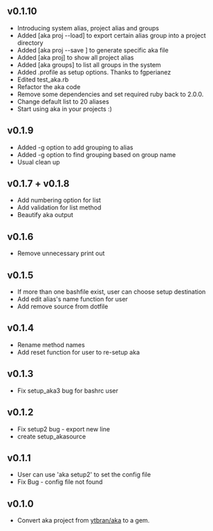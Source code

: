 ## v0.1.10
* Introducing system alias, project alias and groups
* Added [aka proj --load] to export certain alias group into a project directory
* Added [aka proj --save ] to generate specific aka file
* Added [aka proj] to show all project alias
* Added [aka groups] to list all groups in the system
* Added .profile as setup options. Thanks to fgperianez
* Edited test_aka.rb
* Refactor the aka code
* Remove some dependencies and set required ruby back to 2.0.0.
* Change default list to 20 aliases
* Start using aka in your projects :)

## v0.1.9
* Added -g option to add grouping to alias
* Added -g option to find grouping based on group name
* Usual clean up

## v0.1.7 + v0.1.8
* Add numbering option for list
* Add validation for list method
* Beautify aka output

## v0.1.6

* Remove unnecessary print out

## v0.1.5

* If more than one bashfile exist, user can choose setup destination
* Add edit alias's name function for user
* Add remove source from dotfile

## v0.1.4

* Rename method names
* Add reset function for user to re-setup aka

## v0.1.3

* Fix setup_aka3 bug for bashrc user

## v0.1.2

* Fix setup2 bug - export new line
* create setup_akasource

## v0.1.1

* User can use 'aka setup2' to set the config file
* Fix Bug - config file not found

## v0.1.0

* Convert aka project from [ytbran/aka](https://github.com/ytbryan/aka) to a gem.
